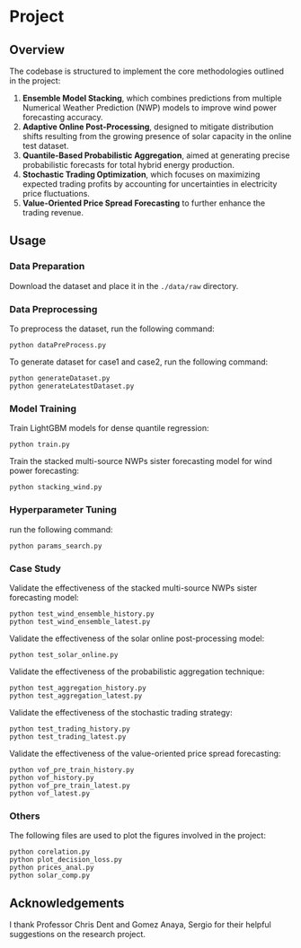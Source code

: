# Project

## Overview

The codebase is structured to implement the core methodologies outlined in the project:

1. **Ensemble Model Stacking**, which combines predictions from multiple Numerical Weather Prediction (NWP) models to improve wind power forecasting accuracy.
2. **Adaptive Online Post-Processing**, designed to mitigate distribution shifts resulting from the growing presence of solar capacity in the online test dataset.
3. **Quantile-Based Probabilistic Aggregation**, aimed at generating precise probabilistic forecasts for total hybrid energy production.
4. **Stochastic Trading Optimization**, which focuses on maximizing expected trading profits by accounting for uncertainties in electricity price fluctuations.
5. **Value-Oriented Price Spread Forecasting** to further enhance the trading revenue.


## Usage

### Data Preparation
Download the dataset and place it in the `./data/raw` directory.

### Data Preprocessing

To preprocess the dataset, run the following command:

```
python dataPreProcess.py
```

To generate dataset for case1 and case2, run the following command:

```
python generateDataset.py
python generateLatestDataset.py
```

### Model Training

Train LightGBM models for dense quantile regression:

```
python train.py
```

Train the stacked multi-source NWPs sister forecasting model for wind power forecasting:

```
python stacking_wind.py
```

### Hyperparameter Tuning

run the following command:

```
python params_search.py
```

### Case Study

Validate the effectiveness of the stacked multi-source NWPs sister forecasting model:

```
python test_wind_ensemble_history.py
python test_wind_ensemble_latest.py
```

Validate the effectiveness of the solar online post-processing model:

```
python test_solar_online.py
```

Validate the effectiveness of the probabilistic aggregation technique:

```
python test_aggregation_history.py
python test_aggregation_latest.py
```

Validate the effectiveness of the stochastic trading strategy:

```
python test_trading_history.py
python test_trading_latest.py
```

Validate the effectiveness of the value-oriented price spread forecasting:

```
python vof_pre_train_history.py
python vof_history.py
python vof_pre_train_latest.py
python vof_latest.py
```

### Others

The following files are used to plot the figures involved in the project:

```
python corelation.py
python plot_decision_loss.py
python prices_anal.py
python solar_comp.py
```

## Acknowledgements
I thank Professor Chris Dent and Gomez Anaya, Sergio for their helpful suggestions on the research project.
